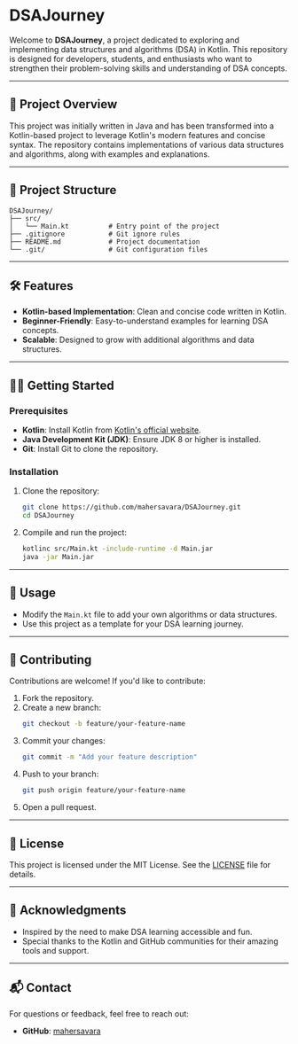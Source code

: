 # DSAJourney

Welcome to **DSAJourney**, a project dedicated to exploring and implementing data structures and algorithms (DSA) in Kotlin. This repository is designed for developers, students, and enthusiasts who want to strengthen their problem-solving skills and understanding of DSA concepts.

---

## 🚀 Project Overview

This project was initially written in Java and has been transformed into a Kotlin-based project to leverage Kotlin's modern features and concise syntax. The repository contains implementations of various data structures and algorithms, along with examples and explanations.

---

## 📂 Project Structure

```
DSAJourney/
├── src/
│   └── Main.kt          # Entry point of the project
├── .gitignore           # Git ignore rules
├── README.md            # Project documentation
└── .git/                # Git configuration files
```

---

## 🛠️ Features

- **Kotlin-based Implementation**: Clean and concise code written in Kotlin.
- **Beginner-Friendly**: Easy-to-understand examples for learning DSA concepts.
- **Scalable**: Designed to grow with additional algorithms and data structures.

---

## 🧑‍💻 Getting Started

### Prerequisites
- **Kotlin**: Install Kotlin from [Kotlin's official website](https://kotlinlang.org/).
- **Java Development Kit (JDK)**: Ensure JDK 8 or higher is installed.
- **Git**: Install Git to clone the repository.

### Installation
1. Clone the repository:
   ```bash
   git clone https://github.com/mahersavara/DSAJourney.git
   cd DSAJourney
   ```

2. Compile and run the project:
   ```bash
   kotlinc src/Main.kt -include-runtime -d Main.jar
   java -jar Main.jar
   ```

---

## 📖 Usage

- Modify the `Main.kt` file to add your own algorithms or data structures.
- Use this project as a template for your DSA learning journey.

---

## 🤝 Contributing

Contributions are welcome! If you'd like to contribute:
1. Fork the repository.
2. Create a new branch:
   ```bash
   git checkout -b feature/your-feature-name
   ```
3. Commit your changes:
   ```bash
   git commit -m "Add your feature description"
   ```
4. Push to your branch:
   ```bash
   git push origin feature/your-feature-name
   ```
5. Open a pull request.

---

## 📜 License

This project is licensed under the MIT License. See the [LICENSE](LICENSE) file for details.

---

## 🌟 Acknowledgments

- Inspired by the need to make DSA learning accessible and fun.
- Special thanks to the Kotlin and GitHub communities for their amazing tools and support.

---

## 📬 Contact

For questions or feedback, feel free to reach out:
- **GitHub**: [mahersavara](https://github.com/mahersavara)
